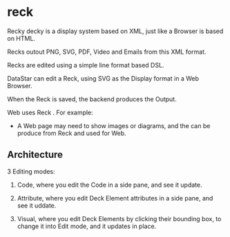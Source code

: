 # reck

Recky decky  is a display system based on XML, just like a Browser is based on HTML.

Recks outout PNG, SVG, PDF, Video and Emails from this XML format.

Recks are edited using a simple line format based DSL.

DataStar can edit a Reck, using SVG as the Display format in a Web Browser.

When the Reck is saved, the backend produces the Output.

Web uses Reck . For example:

- A Web page may need to show images or diagrams, and the can be produce from Reck and used for Web.

## Architecture

3 Editing modes:

1. Code, where you edit the Code in a side pane, and see it update.

2. Attribute, where you edit Deck Element attributes in a side pane, and see it uddate.

3. Visual, where you edit Deck Elements by clicking their bounding box, to change it into Edit mode, and it updates in place.



